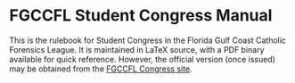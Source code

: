 # FGCCFL Student Congress Manual

This is the rulebook for Student Congress in the Florida Gulf Coast Catholic 
Forensics League. It is maintained in LaTeX source, with a PDF binary available 
for quick reference. However, the official version (once issued) may be obtained 
from the [FGCCFL Congress site](https://sc.avipedia.net/fgccfl/).
